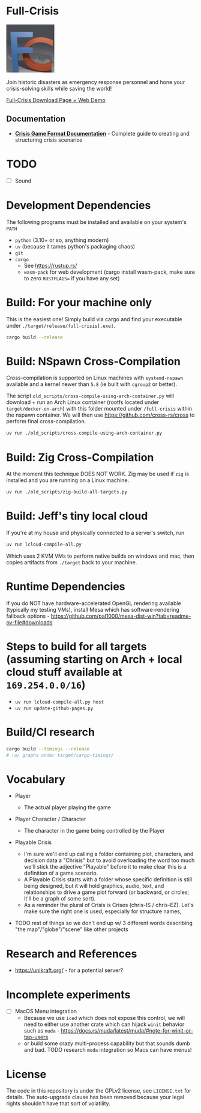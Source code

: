 
# Full-Crisis

![icon/full-crisis-icon.128.png](icon/full-crisis-icon.128.png)

Join historic disasters as emergency response personnel and hone your crisis-solving skills while saving the world!

[Full-Crisis Download Page + Web Demo](https://full-crisis.jmcateer.com)

## Documentation

- **[Crisis Game Format Documentation](playable-crises/README.md)** - Complete guide to creating and structuring crisis scenarios

# TODO

- [ ] Sound


# Development Dependencies

The following programs must be installed and available on your system's `PATH`

 - `python` (3.10+ or so, anything modern)
 - `uv` (because it tames python's packaging chaos)
 - `git`
 - `cargo`
    - See https://rustup.rs/
    - `wasm-pack` for web development (cargo install wasm-pack, make sure to zero `RUSTFLAGS=` if you have any set)


# Build: For your machine only

This is the easiest one! Simply build via cargo and find your executable under `./target/release/full-crisis[.exe]`.

```bash
cargo build --release
```

# Build: NSpawn Cross-Compilation

Cross-compilation is supported on Linux machines with `systemd-nspawn` available and a kernel newer than `5.8` (ie built with `cgroup2` or better).

The script `old_scripts/cross-compile-using-arch-container.py` will download + run an Arch Linux container (rootfs located under `target/docker-on-arch`) with
this folder mounted under `/full-crisis` within the nspawn container. We will then use https://github.com/cross-rs/cross to perform final cross-compilation.

```bash
uv run ./old_scripts/cross-compile-using-arch-container.py
```

# Build: Zig Cross-Compilation

At the moment this technique DOES NOT WORK. Zig may be used if `zig` is installed and you are running on a Linux machine.

```bash
uv run ./old_scripts/zig-build-all-targets.py
```

# Build: Jeff's tiny local cloud

If you're at my house and physically connected to a server's switch, run

```bash
uv run lcloud-compile-all.py
```

Which uses 2 KVM VMs to perform native builds on windows and mac, then copies artifacts from `./target` back to your machine.


# Runtime Dependencies

If you do NOT have hardware-accelerated OpenGL rendering available (typically my testing VMs), install Mesa which has software-rendering fallback options - https://github.com/pal1000/mesa-dist-win?tab=readme-ov-file#downloads

# Steps to build for all targets (assuming starting on Arch + local cloud stuff available at `169.254.0.0/16`)

 - `uv run lcloud-compile-all.py host`
 - `uv run update-github-pages.py`

# Build/CI research

```bash
cargo build --timings --release
# \o/ graphs under target/cargo-timings/
```

# Vocabulary

 - Player
    - The actual player playing the game
 - Player Character / Character
    - The character in the game being controlled by the Player
 - Playable Crisis
    - I'm sure we'll end up calling a folder containing plot, characters, and decision data a "Chrisis" but to avoid overloading the word too much we'll stick the adjective "Playable" before it to make clear this is a definition of a game scenario.
    - A Playable Crisis starts with a folder whose specific definition is still being designed, but it will hold graphics, audio, text, and relationships to drive a game plot forward (or backward, or circles; it'll be a graph of some sort).
    - As a reminder the plural of Crisis is Crises (chris-IS / chris-EZ). Let's make sure the right one is used, especially for structure names,

 - TODO rest of things so we don't end up w/ 3 different words describing "the map"/"globe"/"scene" like other projects


# Research and References

 - https://unikraft.org/ - for a potential server?

# Incomplete experiments

 - [ ] MacOS Menu integration
    - Because we use `iced` which does not expose this control, we will need to either use another crate which can hijack `winit` behavior such as `muda` - https://docs.rs/muda/latest/muda/#note-for-winit-or-tao-users
    - or build some crazy multi-process capability but that sounds dumb and bad. TODO research `muda` integration so Macs can have menus!



# License

The code in this repository is under the GPLv2 license, see `LICENSE.txt` for details.
The auto-upgrade clause has been removed because your legal rights shouldn't have that sort of volatility.

